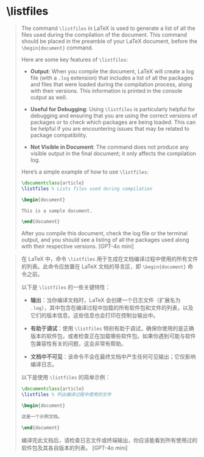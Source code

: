 # \listfiles

> The command `\listfiles` in LaTeX is used to generate a list of all the files used during the compilation of the document. This command should be placed in the preamble of your LaTeX document, before the `\begin{document}` command.
> 
> Here are some key features of `\listfiles`:
> 
> - **Output**: When you compile the document, LaTeX will create a log file (with a `.log` extension) that includes a list of all the packages and files that were loaded during the compilation process, along with their versions. This information is printed in the console output as well.
> 
> - **Useful for Debugging**: Using `\listfiles` is particularly helpful for debugging and ensuring that you are using the correct versions of packages or to check which packages are being loaded. This can be helpful if you are encountering issues that may be related to package compatibility.
> 
> - **Not Visible in Document**: The command does not produce any visible output in the final document; it only affects the compilation log.
> 
> Here’s a simple example of how to use `\listfiles`:
> 
> ```latex
> \documentclass{article}
> \listfiles % Lists files used during compilation
> 
> \begin{document}
> 
> This is a sample document.
> 
> \end{document}
> ```
> 
> After you compile this document, check the log file or the terminal output, and you should see a listing of all the packages used along with their respective versions. [GPT-4o mini]

> 在 LaTeX 中，命令 `\listfiles` 用于生成在文档编译过程中使用的所有文件的列表。此命令应放置在 LaTeX 文档的导言区，即 `\begin{document}` 命令之前。
> 
> 以下是 `\listfiles` 的一些关键特性：
> 
> - **输出**：当你编译文档时，LaTeX 会创建一个日志文件（扩展名为 `.log`），其中包含在编译过程中加载的所有软件包和文件的列表，以及它们的版本信息。这些信息也会打印在控制台输出中。
> 
> - **有助于调试**：使用 `\listfiles` 特别有助于调试，确保你使用的是正确版本的软件包，或者检查正在加载哪些软件包。如果你遇到可能与软件包兼容性有关的问题，这会非常有帮助。
> 
> - **文档中不可见**：该命令不会在最终文档中产生任何可见输出；它仅影响编译日志。
> 
> 以下是使用 `\listfiles` 的简单示例：
> 
> ```latex
> \documentclass{article}
> \listfiles % 列出编译过程中使用的文件
> 
> \begin{document}
> 
> 这是一个示例文档。
> 
> \end{document}
> ```
> 
> 编译完此文档后，请检查日志文件或终端输出，你应该能看到所有使用过的软件包及其各自版本的列表。 [GPT-4o mini]
